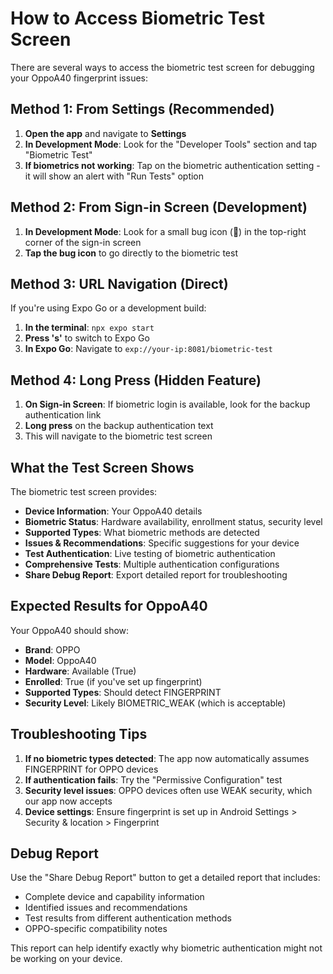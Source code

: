 # How to Access Biometric Test Screen

There are several ways to access the biometric test screen for debugging your OppoA40 fingerprint issues:

## Method 1: From Settings (Recommended)

1. **Open the app** and navigate to **Settings**
2. **In Development Mode**: Look for the "Developer Tools" section and tap "Biometric Test"
3. **If biometrics not working**: Tap on the biometric authentication setting - it will show an alert with "Run Tests" option

## Method 2: From Sign-in Screen (Development)

1. **In Development Mode**: Look for a small bug icon (🐛) in the top-right corner of the sign-in screen
2. **Tap the bug icon** to go directly to the biometric test

## Method 3: URL Navigation (Direct)

If you're using Expo Go or a development build:

1. **In the terminal**: `npx expo start`
2. **Press 's'** to switch to Expo Go
3. **In Expo Go**: Navigate to `exp://your-ip:8081/biometric-test`

## Method 4: Long Press (Hidden Feature)

1. **On Sign-in Screen**: If biometric login is available, look for the backup authentication link
2. **Long press** on the backup authentication text
3. This will navigate to the biometric test screen

## What the Test Screen Shows

The biometric test screen provides:

- **Device Information**: Your OppoA40 details
- **Biometric Status**: Hardware availability, enrollment status, security level
- **Supported Types**: What biometric methods are detected
- **Issues & Recommendations**: Specific suggestions for your device
- **Test Authentication**: Live testing of biometric authentication
- **Comprehensive Tests**: Multiple authentication configurations
- **Share Debug Report**: Export detailed report for troubleshooting

## Expected Results for OppoA40

Your OppoA40 should show:
- **Brand**: OPPO
- **Model**: OppoA40
- **Hardware**: Available (True)
- **Enrolled**: True (if you've set up fingerprint)
- **Supported Types**: Should detect FINGERPRINT
- **Security Level**: Likely BIOMETRIC_WEAK (which is acceptable)

## Troubleshooting Tips

1. **If no biometric types detected**: The app now automatically assumes FINGERPRINT for OPPO devices
2. **If authentication fails**: Try the "Permissive Configuration" test
3. **Security level issues**: OPPO devices often use WEAK security, which our app now accepts
4. **Device settings**: Ensure fingerprint is set up in Android Settings > Security & location > Fingerprint

## Debug Report

Use the "Share Debug Report" button to get a detailed report that includes:
- Complete device and capability information
- Identified issues and recommendations
- Test results from different authentication methods
- OPPO-specific compatibility notes

This report can help identify exactly why biometric authentication might not be working on your device.